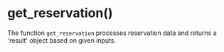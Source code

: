 
# get_reservation()
The function `get_reservation` processes reservation data and returns a 'result' object based on given inputs.
